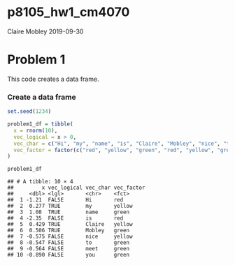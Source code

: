 p8105\_hw1\_cm4070
================
Claire Mobley
2019-09-30

# Problem 1

This code creates a data frame.

### Create a data frame

``` r
set.seed(1234)

problem1_df = tibble(
  x = rnorm(10),
  vec_logical = x > 0, 
  vec_char = c("Hi", "my", "name", "is", "Claire", "Mobley", "nice", "to", "meet", "you"), 
  vec_factor = factor(c("red", "yellow", "green", "red", "yellow", "green", "yellow", "green", "green", "green"))
)

problem1_df
```

    ## # A tibble: 10 × 4
    ##         x vec_logical vec_char vec_factor
    ##     <dbl> <lgl>       <chr>    <fct>     
    ##  1 -1.21  FALSE       Hi       red       
    ##  2  0.277 TRUE        my       yellow    
    ##  3  1.08  TRUE        name     green     
    ##  4 -2.35  FALSE       is       red       
    ##  5  0.429 TRUE        Claire   yellow    
    ##  6  0.506 TRUE        Mobley   green     
    ##  7 -0.575 FALSE       nice     yellow    
    ##  8 -0.547 FALSE       to       green     
    ##  9 -0.564 FALSE       meet     green     
    ## 10 -0.890 FALSE       you      green
